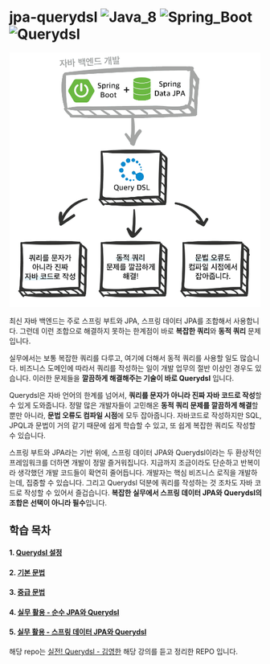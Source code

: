 # jpa-querydsl ![Java_8](https://img.shields.io/badge/java-v8-red?logo=java) ![Spring_Boot](https://img.shields.io/badge/Spring_Boot-v2.3.1-green.svg?logo=spring) ![Querydsl](https://img.shields.io/badge/Querydsl-0769AD.svg?logo=jquery)

<img src="src/main/resources/static/images/querydsl.png" width="500px" height="507px"></img>

최신 자바 백엔드는 주로 스프링 부트와 JPA, 스프링 데이터 JPA를 조합해서 사용합니다. 그런데 이런 조합으로 해결하지 못하는 한계점이 바로 **복잡한 쿼리**와 **동적 쿼리** 문제입니다.

실무에서는 보통 복잡한 쿼리를 다루고, 여기에 더해서 동적 쿼리를 사용할 일도 많습니다. 비즈니스 도메인에 따라서 쿼리를 작성하는 일이 개발 업무의 절반 이상인 경우도 있습니다. 이러한 문제들을 **깔끔하게 해결해주는 기술이 바로 Querydsl** 입니다.

Querydsl은 자바 언어의 한계를 넘어서, **쿼리를 문자가 아니라 진짜 자바 코드로 작성**할 수 있게 도와줍니다. 정말 많은 개발자들이 고민해온 **동적 쿼리 문제를 깔끔하게 해결**할 뿐만 아니라, **문법 오류도 컴파일 시점**에 모두 잡아줍니다. 자바코드로 작성하지만 SQL, JPQL과 문법이 거의 같기 때문에 쉽게 학습할 수 있고, 또 쉽게 복잡한 쿼리도 작성할 수 있습니다.

스프링 부트와 JPA라는 기반 위에, 스프링 데이터 JPA와 Querydsl이라는 두 환상적인 프레임워크를 더하면 개발이 정말 즐거워집니다. 지금까지 조금이라도 단순하고 반복이라 생각했던 개발 코드들이 확연히 줄어듭니다. 개발자는 핵심 비즈니스 로직을 개발하는데, 집중할 수 있습니다. 그리고 Querydsl 덕분에 쿼리를 작성하는 것 조차도 자바 코드로 작성할 수 있어서 즐겁습니다. **복잡한 실무에서 스프링 데이터 JPA와 Querydsl의 조합은 선택이 아니라 필수**입니다.

## 학습 목차

#### 1. [Querydsl 설정](https://www.notion.so/121c4a29ffa742a6b144621a93ef5ae3)
#### 2. [기본 문법](https://www.notion.so/ad29fbf87fe248a7bc1a3af09138273d)
#### 3. [중급 문법](https://www.notion.so/285c6c1ebba341209a7b842c379a1b71)
#### 4. [실무 활용 - 순수 JPA와 Querydsl](https://www.notion.so/JPA-Querydsl-af32aa5a13a64f26bcda0c3b5bec5458)
#### 5. [실무 활용 - 스프링 데이터 JPA와 Querydsl](https://www.notion.so/JPA-Querydsl-8da79ae93c2442e5a96f70aa966c3ac7)

해당 repo는 [실전! Querydsl - 김영한](https://www.inflearn.com/course/Querydsl-%EC%8B%A4%EC%A0%84) 해당 강의를 듣고 정리한 REPO 입니다.
